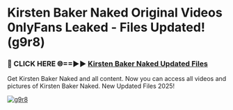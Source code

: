 # Kirsten Baker Naked Original Videos 0nlyFans Leaked - Files Updated! (g9r8)

<h3>🔴 CLICK HERE 🌐==►► <a href="https://tinyurl.com/yckcrads" rel="nofollow">Kirsten Baker Naked Updated Files</a></h3>

Get Kirsten Baker Naked and all content. Now you can access all videos and pictures of Kirsten Baker Naked. New Updated Files 2025!

[![g9r8](https://i.imgur.com/hpKpOFt.gif)](https://tinyurl.com/yckcrads)
